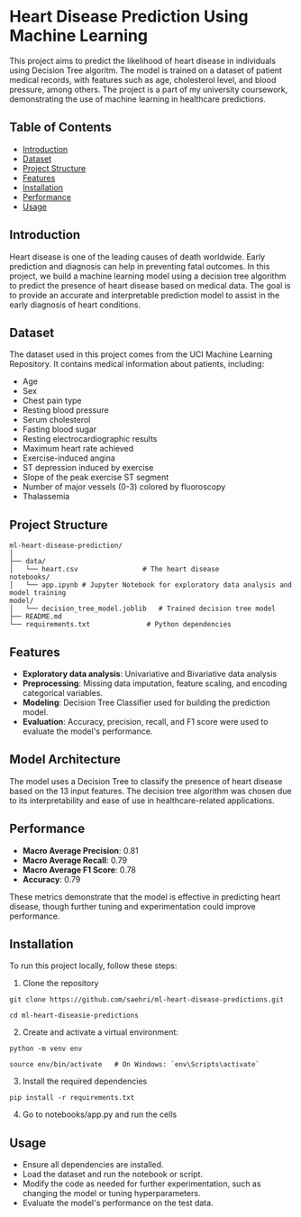 # Heart Disease Prediction Using Machine Learning

This project aims to predict the likelihood of heart disease in individuals using Decision Tree algoritm. The model is trained on a dataset of patient medical records, with features such as age, cholesterol level, and blood pressure, among others. The project is a part of my university coursework, demonstrating the use of machine learning in healthcare predictions.

## Table of Contents

- [Introduction](#introduction)
- [Dataset](#dataset)
- [Project Structure](#project-structure)
- [Features](#features)
- [Installation](#installation)
- [Performance](#performance)
- [Usage](#usage)

## Introduction

Heart disease is one of the leading causes of death worldwide. Early prediction and diagnosis can help in preventing fatal outcomes. In this project, we build a machine learning model using a decision tree algorithm to predict the presence of heart disease based on medical data. The goal is to provide an accurate and interpretable prediction model to assist in the early diagnosis of heart conditions.

## Dataset

The dataset used in this project comes from the UCI Machine Learning Repository. It contains medical information about patients, including:

- Age
- Sex
- Chest pain type
- Resting blood pressure
- Serum cholesterol
- Fasting blood sugar
- Resting electrocardiographic results
- Maximum heart rate achieved
- Exercise-induced angina
- ST depression induced by exercise
- Slope of the peak exercise ST segment
- Number of major vessels (0-3) colored by fluoroscopy
- Thalassemia

## Project Structure

```plaintext
ml-heart-disease-prediction/
│
├── data/
│   └── heart.csv                # The heart disease
notebooks/
│   └── app.ipynb # Jupyter Notebook for exploratory data analysis and model training
model/
│   └── decision_tree_model.joblib   # Trained decision tree model
├── README.md
└── requirements.txt              # Python dependencies
```

## Features

- **Exploratory data analysis**: Univariative and Bivariative data analysis
- **Preprocessing**: Missing data imputation, feature scaling, and encoding categorical variables.
- **Modeling**: Decision Tree Classifier used for building the prediction model.
- **Evaluation**: Accuracy, precision, recall, and F1 score were used to evaluate the model's performance.

## Model Architecture

The model uses a Decision Tree to classify the presence of heart disease based on the 13 input features. The decision tree algorithm was chosen due to its interpretability and ease of use in healthcare-related applications.

## Performance

- **Macro Average Precision**: 0.81
- **Macro Average Recall**: 0.79
- **Macro Average F1 Score**: 0.78
- **Accuracy**: 0.79

These metrics demonstrate that the model is effective in predicting heart disease, though further tuning and experimentation could improve performance.

## Installation

To run this project locally, follow these steps:

1. Clone the repository

```
git clone https://github.com/saehri/ml-heart-disease-predictions.git

cd ml-heart-diseasie-predictions
```

2. Create and activate a virtual environment:

```
python -m venv env

source env/bin/activate   # On Windows: `env\Scripts\activate`
```

3. Install the required dependencies

```
pip install -r requirements.txt
```

4. Go to notebooks/app.py and run the cells

## Usage

- Ensure all dependencies are installed.
- Load the dataset and run the notebook or script.
- Modify the code as needed for further experimentation, such as changing the model or tuning hyperparameters.
- Evaluate the model's performance on the test data.
